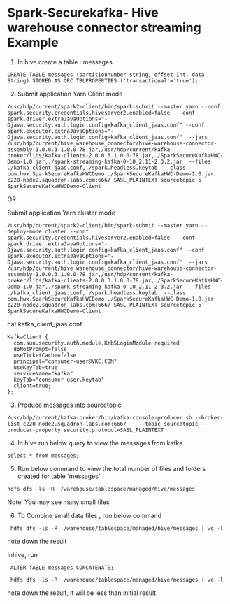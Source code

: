 # Spark-Securekafka- Hive warehouse connector streaming  Example

1) In hive create a table : messages

```
CREATE TABLE messages (partitionnumber string, offset Int, data String) STORED AS ORC TBLPROPERTIES ('transactional'='true');
```

2) Submit application Yarn Client mode

```
/usr/hdp/current/spark2-client/bin/spark-submit --master yarn --conf spark.security.credentials.hiveserver2.enabled=false  --conf spark.driver.extraJavaOptions="-Djava.security.auth.login.config=kafka_client_jaas.conf" --conf spark.executor.extraJavaOptions="-Djava.security.auth.login.config=kafka_client_jaas.conf"  --jars /usr/hdp/current/hive_warehouse_connector/hive-warehouse-connector-assembly-1.0.0.3.1.0.0-78.jar,/usr/hdp/current/kafka-broker/libs/kafka-clients-2.0.0.3.1.0.0-78.jar,./SparkSecureKafkaHWC-Demo-1.0.jar,./spark-streaming-kafka-0-10_2.11-2.3.2.jar  --files ./kafka_client_jaas.conf,./spark.headless.keytab  --class com.hwx.SparkSecureKafkaHWCDemo ./SparkSecureKafkaHWC-Demo-1.0.jar  c220-node2.squadron-labs.com:6667 SASL_PLAINTEXT sourcetopic 5 SparkSecureKafkaHWCDemo-Client
```
OR

Submit application Yarn cluster mode
```
/usr/hdp/current/spark2-client/bin/spark-submit --master yarn --deploy-mode cluster --conf spark.security.credentials.hiveserver2.enabled=false  --conf spark.driver.extraJavaOptions="-Djava.security.auth.login.config=kafka_client_jaas.conf" --conf spark.executor.extraJavaOptions="-Djava.security.auth.login.config=kafka_client_jaas.conf"  --jars /usr/hdp/current/hive_warehouse_connector/hive-warehouse-connector-assembly-1.0.0.3.1.0.0-78.jar,/usr/hdp/current/kafka-broker/libs/kafka-clients-2.0.0.3.1.0.0-78.jar,./SparkSecureKafkaHWC-Demo-1.0.jar,./spark-streaming-kafka-0-10_2.11-2.3.2.jar  --files ./kafka_client_jaas.conf,./spark.headless.keytab  --class com.hwx.SparkSecureKafkaHWCDemo ./SparkSecureKafkaHWC-Demo-1.0.jar  c220-node2.squadron-labs.com:6667 SASL_PLAINTEXT sourcetopic 5 SparkSecureKafkaHWCDemo-Client
```

cat kafka_client_jaas.conf
```
KafkaClient {
  com.sun.security.auth.module.Krb5LoginModule required
  doNotPrompt=false
  useTicketCache=false
  principal="consumer-user@VKC.COM"
  useKeyTab=true
  serviceName="kafka"
  keyTab="consumer-user.keytab"
  client=true;
};
```


3) Produce messages into sourcetopic
```
/usr/hdp/current/kafka-broker/bin/kafka-console-producer.sh --broker-list c220-node2.squadron-labs.com:6667    --topic sourcetopic --producer-property security.protocol=SASL_PLAINTEXT
```
4) In hive run below query to view the messages from kafka
```
select * from messages;
```
5) Run below command to view the total number of files and folders created for table 'messages'
```
hdfs dfs -ls -R  /warehouse/tablespace/managed/hive/messages
```
Note: You may see many small files

6) To Combine small data files , run below command
```
 hdfs dfs -ls -R  /warehouse/tablespace/managed/hive/messages | wc -l
 ```
 note down the result

 Inhive, run
```
 ALTER TABLE messages CONCATENATE;
```
```
 hdfs dfs -ls -R  /warehouse/tablespace/managed/hive/messages | wc -l
```
  note down the result, it will be less than initial result
